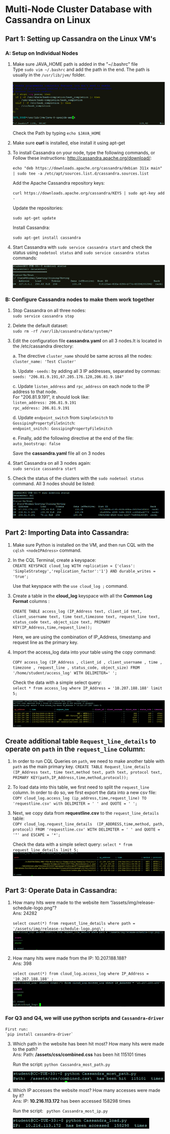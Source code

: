 # Multi-Node Cluster Database with Cassandra on Linux

## Part 1: Setting up Cassandra on the Linux VM's
### A: Setup on Individual Nodes

1. Make sure JAVA_HOME path is added in the "~/.bashrc" file  
	Type `sudo vim ~/.bashrc` and add the path in the end. The path is usually in the `/usr/lib/jvm/` folder.

	![alt text](https://github.com/nishchalnigam/2750-Cassandra/blob/master/Gallery/Bashrc%20file.PNG) 
  
	Check the Path by typing `echo $JAVA_HOME`

2. Make sure **curl** is installed, else install it using apt-get

3. To install Cassandra on your node, type the following commands, or Follow these instructions: http://cassandra.apache.org/download/:

	`echo "deb https://downloads.apache.org/cassandra/debian 311x main" | sudo tee -a /etc/apt/sources.list.d/cassandra.sources.list`

	Add the Apache Cassandra repository keys:
	
	`curl https://downloads.apache.org/cassandra/KEYS | sudo apt-key add -`

	Update the repositories:
	
	`sudo apt-get update`

	Install Cassandra:
	
	`sudo apt-get install cassandra`

4. Start Cassandra with `sudo service cassandra start` and check the status using `nodetool status` and `sudo service cassandra status` commands:

	![alt text](https://github.com/nishchalnigam/2750-Cassandra/blob/master/Gallery/Nodetool%20status.JPG) 

### B: Configure Cassandra nodes to make them work together

1. Stop Cassandra on all three nodes:  
	`sudo service cassandra stop`

2. Delete the default dataset:  
	`sudo rm -rf /var/lib/cassandra/data/system/*`

3. Edit the configuration file **cassandra.yaml** on all 3 nodes.It is located in the /etc/cassandra directory:

	a. The directive `cluster_name` should be same across all the nodes:  
	`cluster_name: 'Test Cluster'`
	
	b. Update `-seeds:` by adding all 3 IP addresses, separated by commas:  
	`seeds: "206.81.9.191,67.205.176.120,206.81.9.184"`
	
	c. Update `listen_address` and `rpc_address` on each node to the IP address to that node.  
	For "206.81.9.191", it should look like:  
	`listen_address: 206.81.9.191`  
	`rpc_address: 206.81.9.191`
	
	d. Update `endpoint_switch` from `SimpleSnitch` to `GossipingPropertyFileSnitch`:  
	`endpoint_snitch: GossipingPropertyFileSnitch`
	
	e. Finally, add the following directive at the end of the file:  
	`auto_bootstrap: false`
	
	Save the **cassandra.yaml** file all on 3 nodes

4. Start Cassandra on all 3 nodes again:  
	`sudo service cassandra start`

5. Check the status of the clusters with the `sudo nodetool status` command. All 3 nodes should be listed:  

	![alt text](https://github.com/nishchalnigam/2750-Cassandra/blob/master/Gallery/MutliNodeCluster.PNG) 


## Part 2: Importing Data into Cassandra:

1. Make sure Python is installed on the VM, and then run CQL with the `cqlsh <nodeIPAdress>` command.  

2. In the CQL Terminal, create a keyspace:  
	`CREATE KEYSPACE cloud_log WITH replication = {'class': 'SimpleStrategy','replication_factor':'1'} AND durable_writes = 'true';`
	
	Use that keyspace with the `use cloud_log ;` command.

3. Create a table in the **cloud_log** keyspace with all the **Common Log Format** columns :  

	`CREATE TABLE access_log (IP_Address text, client_id text, client_username text, time text,timezone text, request_line text, status_code text, object_size text, PRIMARY KEY(IP_Address,time,request_line));`
	
	Here, we are using the combination of IP_Address, timestamp and request line as the primary key.
	
4. Import the access_log data into your table using the copy command:

	`COPY access_log (IP_Address , client_id , client_username , time , timezone , request_line , status_code, object_size) FROM '/home/student/access_log' WITH DELIMITER=' ';`

	Check the data with a simple select query:  
	`select * from access_log where IP_Address = '10.207.188.188' limit 5;`
	
	![alt text](https://github.com/nishchalnigam/2750-Cassandra/blob/master/Gallery/ImportingAccessLog.png) 

## Create additional table `Request_line_details` to operate on `path` in the `request_line` column:  

1. In order to run CQL Queries on `path`, we need to make another table with `path` as the main primary key.
	`CREATE TABLE Request_line_details (IP_Address text, time text,method text, path text, protocol text, PRIMARY KEY(path,IP_Address,time,method,protocol));`

2. To load data into this table, we first need to split the `request_line` column. In order to do so, we first export the data into a new csv file:  
	`COPY cloud_log.access_log (ip_address,time,request_line) TO 'requestline.csv' with DELIMITER = ' ' and QUOTE = ' ';`

3. Next, we copy data from **requestline.csv** to the `request_line_details` table:  
	`COPY cloud_log.request_line_details  (IP_ADDRESS,time,method, path, protocol) FROM 'requestline.csv' WITH DELIMITER = ' ' and QUOTE = '"' and ESCAPE = '*';`
	
	Check the data with a simple select query:
	`select * from request_line_details limit 5;`
	![alt text](https://github.com/nishchalnigam/2750-Cassandra/blob/master/Gallery/Request_line.PNG) 


## Part 3: Operate Data in Cassandra:

1. How many hits were made to the website item “/assets/img/release-schedule-logo.png”?  
	Ans: 24282
	
	`select count(*) from request_line_details where path = '/assets/img/release-schedule-logo.png\';`
	![alt text](https://github.com/nishchalnigam/2750-Cassandra/blob/master/Gallery/Q1.PNG)

2. How many hits were made from the IP: 10.207.188.188?  
	Ans: 398

	`select count(*) from cloud_log.access_log where IP_Address = '10.207.188.188' ;`
	![alt text](https://github.com/nishchalnigam/2750-Cassandra/blob/master/Gallery/Q2.PNG) 

### For Q3 and Q4, we will use python scripts and `Cassandra-driver`
	First run:
	`pip install cassandra-driver`

3. Which path in the website has been hit most? How many hits were made to
the path?  
	Ans: Path:  **/assets/css/combined.css**  has been hit 115101 times
	
	Run the script: `python Cassandra_most_path.py`  
	
	![alt text](https://github.com/nishchalnigam/2750-Cassandra/blob/master/Gallery/Q3.PNG)
	
4. Which IP accesses the website most? How many accesses were made by it?  
	Ans: IP:  **10.216.113.172**  has been accessed 158298 times
	
	Run the script: ` python Cassandra_most_ip.py`  
	
	![alt text](https://github.com/nishchalnigam/2750-Cassandra/blob/master/Gallery/Q4.PNG)


